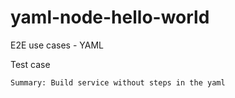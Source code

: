 # yaml-node-hello-world
E2E use cases - YAML

Test case
```
Summary: Build service without steps in the yaml
```
